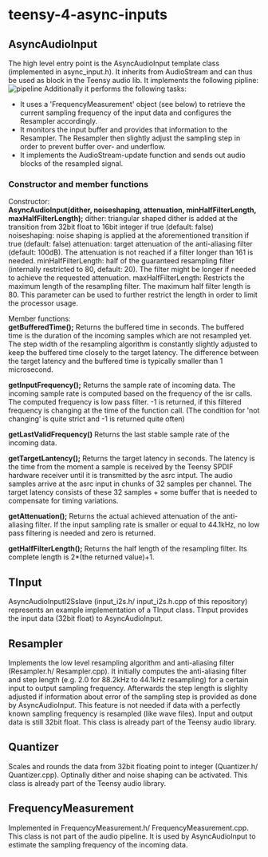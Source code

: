 # teensy-4-async-inputs
## AsyncAudioInput
The high level entry point is the AsyncAudioInput template class (implemented in async_input.h). It inherits from AudioStream and can thus be used as block in the Teensy audio lib. It implements the following pipline:
![pipeline](https://github.com/alex6679/teensy-4-async-inputs/blob/main/imgs/resampling_pipeline.png)
Additionally it performs the following tasks:
- It uses a 'FrequencyMeasurement' object (see below) to retrieve the current sampling frequency of the input data and configures the Resampler accordingly.
- It monitors the input buffer and provides that information to the Resampler. The Resampler then slightly adjust the sampling step in order to prevent buffer over- and underflow.
- It implements the AudioStream-update function and sends out audio blocks of the resampled signal.
### Constructor and member functions
Constructor:  
**AsyncAudioInput(dither, noiseshaping, attenuation, minHalfFilterLength, maxHalfFilterLength);**
dither: triangular shaped dither is added at the transition from 32bit float to 16bit integer if true (default: false)
noiseshaping: noise shaping is applied at the aforementioned transition if true (default: false)
attenuation: target attenuation of the anti-aliasing filter (default: 100dB). The attenuation is not reached if a filter longer than 161 is needed.
minHalfFilterLength: half of the guaranteed resampling filter (internally restricted to 80, default: 20). The filter might be longer if needed to achieve the requested attenuation.
maxHalfFilterLength: Restricts the maximum length of the resampling filter. The maximum half filter length is 80. This parameter can be used to further restrict the length in order to limit the processor usage. 

Member functions:  
**getBufferedTime();**
Returns the buffered time in seconds. The buffered time is the duration of the incoming samples which are not resampled yet. The step width of the resampling algorithm is constantly slightly adjusted to keep the buffered time closely to the target latency. The difference between the target latency and the buffered time is typically smaller than 1 microsecond.

**getInputFrequency();**
Returns the sample rate of incoming data. The incoming sample rate is computed based on the frequency of the isr calls. The computed frequency is low pass filter. -1 is returned, if this filtered frequency is changing at the time of the function call. (The condition for 'not changing' is quite strict and -1 is returned quite often)

**getLastValidFrequency()**
Returns the last stable sample rate of the incoming data. 

**getTargetLantency();**
Returns the target latency in seconds. The latency is the time from the moment a sample is received by the Teensy SPDIF hardware receiver until it is transmitted by the asrc intput. The audio samples arrive at the asrc input in chunks of 32 samples per channel. The target latency consists of these 32 samples + some buffer that is needed to compensate for timing variations.

**getAttenuation();**
Returns the actual achieved attenuation of the anti-aliasing filter. If the input sampling rate is smaller or equal to 44.1kHz, no low pass filtering is needed and zero is returned.

**getHalfFilterLength();**
Returns the half length of the resampling filter. Its complete length is 2*(the returned value)+1.

## TInput
AsyncAudioInputI2Sslave (input_i2s.h/ input_i2s.h.cpp of this repository) represents an example implementation of a TInput class. TInput provides the input data (32bit float) to AsyncAudioInput.

## Resampler
Implements the low level resampling algorithm and anti-aliasing filter (Resampler.h/ Resampler.cpp). It initially computes the anti-aliasing filter and step length (e.g. 2.0 for 88.2kHz to 44.1kHz resampling) for a certain input to output sampling frequency. Afterwards the step length is slighlty adjusted if information about error of the sampling step is provided as done by AsyncAudioInput. This feature is not needed if data with a perfectly known sampling frequency is resampled (like wave files). Input and output data is still 32bit float. This class is already part of the Teensy audio library.

## Quantizer
Scales and rounds the data from 32bit floating point to integer (Quantizer.h/ Quantizer.cpp). Optinally dither and noise shaping can be activated. This class is already part of the Teensy audio library.

## FrequencyMeasurement
Implemented in FrequencyMeasurement.h/ FrequencyMeasurement.cpp. This class is not part of the audio pipeline. It is used by AsyncAudioInput to estimate the sampling frequency of the incoming data.
